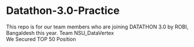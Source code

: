 # Datathon-3.0-Practice
This repo is for our team members who are joining DATATHON 3.0 by ROBI, Bangaldesh this year.
Team NSU_DataVertex\
We Secured TOP 50 Position
